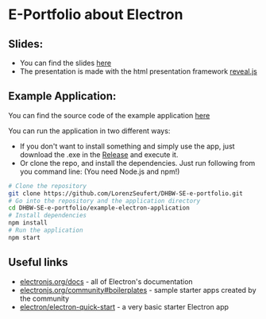 # E-Portfolio about Electron

## Slides:

- You can find the slides [here](https://lorenzseufert.github.io/DHBW-SE-e-portfolio/)
- The presentation is made with the html presentation framework [reveal.js](https://revealjs.com/)


## Example Application:

You can find the source code of the example application [here](https://github.com/LorenzSeufert/DHBW-SE-e-portfolio/tree/master/example-electron-application)

You can run the application in two different ways:

- If you don't want to install something and simply use the app, just download the .exe in the [Release](https://github.com/LorenzSeufert/DHBW-SE-e-portfolio/releases/tag/v1.0) and execute it.
- Or clone the repo, and install the dependencies. Just run following from you command line: (You need Node.js and npm!)
```bash
# Clone the repository
git clone https://github.com/LorenzSeufert/DHBW-SE-e-portfolio.git
# Go into the repository and the application directory
cd DHBW-SE-e-portfolio/example-electron-application
# Install dependencies
npm install
# Run the application
npm start
```

## Useful links

- [electronjs.org/docs](https://electronjs.org/docs) - all of Electron's documentation
- [electronjs.org/community#boilerplates](https://electronjs.org/community#boilerplates) - sample starter apps created by the community
- [electron/electron-quick-start](https://github.com/electron/electron-quick-start) - a very basic starter Electron app
